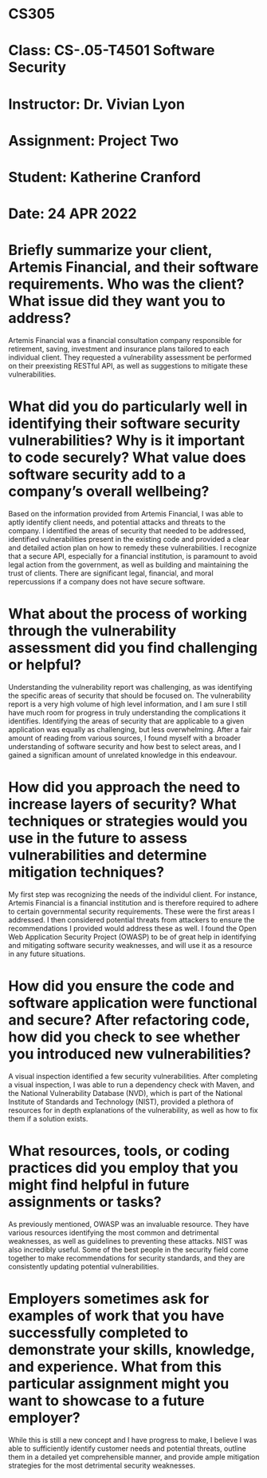 # CS305

# Class: CS-.05-T4501 Software Security
# Instructor: Dr. Vivian Lyon
# Assignment: Project Two
# Student: Katherine Cranford
# Date: 24 APR 2022

# Briefly summarize your client, Artemis Financial, and their software requirements. Who was the client? What issue did they want you to address?

Artemis Financial was a financial consultation company responsible for retirement, saving, investment and insurance plans tailored to each individual client. They requested a vulnerability assessment be performed on their preexisting RESTful API, as well as suggestions to mitigate these vulnerabilities.

# What did you do particularly well in identifying their software security vulnerabilities? Why is it important to code securely? What value does software security add to a company’s overall wellbeing?

Based on the information provided from Artemis Financial, I was able to aptly identify client needs, and potential attacks and threats to the company. I identified the areas of security that needed to be addressed, identified vulnerabilities present in the existing code and provided a clear and detailed action plan on how to remedy these vulnerabilities. I recognize that a secure API, especially for a financial institution, is paramount to avoid legal action from the government, as well as building and maintaining the trust of clients. There are significant legal, financial, and moral repercussions if a company does not have secure software.

# What about the process of working through the vulnerability assessment did you find challenging or helpful?

Understanding the vulnerability report was challenging, as was identifying the specific areas of security that should be focused on. The vulnerability report is a very high volume of high level information, and I am sure I still have much room for progress in truly understanding the complications it identifies. Identifying the areas of security that are applicable to a given application was equally as challenging, but less overwhelming. After a fair amount of reading from various sources, I found myself with a broader understanding of software security and how best to select areas, and I gained a significan amount of unrelated knowledge in this endeavour.

# How did you approach the need to increase layers of security? What techniques or strategies would you use in the future to assess vulnerabilities and determine mitigation techniques?

My first step was recognizing the needs of the individul client. For instance, Artemis Financial is a financial institution and is therefore required to adhere to certain governmental security requirements. These were the first areas I addressed. I then considered potential threats from attackers to ensure the recommendations I provided would address these as well. I found the Open Web Application Security Project (OWASP) to be of great help in identifying and mitigating software security weaknesses, and will use it as a resource in any future situations.

# How did you ensure the code and software application were functional and secure? After refactoring code, how did you check to see whether you introduced new vulnerabilities?

A visual inspection identified a few security vulnerabilities. After completing a visual inspection, I was able to run a dependency check with Maven, and the National Vulnerability Database (NVD), which is part of the National Institute of Standards and Technology (NIST), provided a plethora of resources for in depth explanations of the vulnerability, as well as how to fix them if a solution exists.

# What resources, tools, or coding practices did you employ that you might find helpful in future assignments or tasks?

As previously mentioned, OWASP was an invaluable resource. They have various resources identifying the most common and detrimental weaknesses, as well as guidelines to preventing these attacks. NIST was also incredibly useful. Some of the best people in the security field come together to make recommendations for security standards, and they are consistently updating potential vulnerabilities.

# Employers sometimes ask for examples of work that you have successfully completed to demonstrate your skills, knowledge, and experience. What from this particular assignment might you want to showcase to a future employer?

While this is still a new concept and I have progress to make, I believe I was able to sufficiently identify customer needs and potential threats, outline them in a detailed yet comprehensible manner, and provide ample mitigation strategies for the most detrimental security weaknesses.
